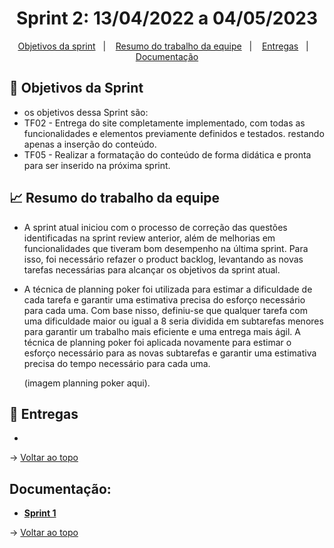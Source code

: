 <span id="topo">

<h1 align="center">Sprint 2: 13/04/2022 a 04/05/2023</h1>

<p align="center">
    <a href="#objetivos">Objetivos da sprint</a> &nbsp |&nbsp &nbsp
    <a href="#Resumo do trabalho da equipe">Resumo do trabalho da equipe</a> &nbsp |&nbsp &nbsp
    <a href="#entregas">Entregas</a> &nbsp |&nbsp &nbsp
    <a href="#documentação">Documentação</a>
</p>


<span id="objetivos">
    
## :dart: Objetivos da Sprint
- os objetivos dessa Sprint são:
- TF02 - Entrega do site completamente implementado, com todas as funcionalidades e elementos previamente definidos e testados. restando apenas a inserção do conteúdo. 
- TF05 - Realizar a formatação do conteúdo de forma didática e pronta para ser inserido na próxima sprint.

<span id="Resumo do trabalho da equipe">
    
## :chart_with_upwards_trend: Resumo do trabalho da equipe

- A sprint atual iniciou com o processo de correção das questões identificadas na sprint review anterior, além de melhorias em funcionalidades que tiveram bom desempenho na última sprint. Para isso, foi necessário refazer o product backlog, levantando as novas tarefas necessárias para alcançar os objetivos da sprint atual.

- A técnica de planning poker foi utilizada para estimar a dificuldade de cada tarefa e garantir uma estimativa precisa do esforço necessário para cada uma. Com base nisso, definiu-se que qualquer tarefa com uma dificuldade maior ou igual a 8 seria dividida em subtarefas menores para garantir um trabalho mais eficiente e uma entrega mais ágil. A técnica de planning poker foi aplicada novamente para estimar o esforço necessário para as novas subtarefas e garantir uma estimativa precisa do tempo necessário para cada uma. 
    
    (imagem planning poker aqui).
<span id="entregas">
        
## :rocket: Entregas
-

→ [Voltar ao topo](#topo)    
    
<span id="documentação">
    
## Documentação:

<ul>
<li><a href=""> <strong>Sprint 1</Strong><a/></li>
</ul>

→ [Voltar ao topo](#topo)
